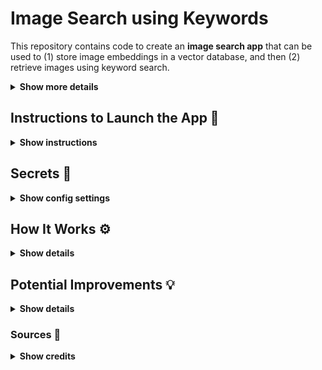 # Image Search using Keywords

This repository contains code to create an **image search app** that can be used to (1) store image embeddings in a vector database, and then (2) retrieve images using keyword search.

<details><summary><b>Show more details</b></summary>

Here is an example of a set of search results for the query "dog".

<p align='center'>
	<img src='./misc/example.png', alt='Example', width='650'>
</p>

The query returns three top results from all images available in the vector store.

The following tools are used to create this app: [CassIO](https://cassio.org/), [LangChain](https://www.langchain.com/), [OpenAI](www.openai.com), and [AstraDB](https://www.datastax.com/products/datastax-astra) as the vector database.

</details>

## Instructions to Launch the App 🚀

<details><summary><b>Show instructions</b></summary>

Once you make a copy of this codebase on your computer, activate a Python virtual environment using the following command:

`python -m venv .venv`

Once the Python virtual environment is created, activate it and install all dependencies from `requirements.txt`.

`source ./.venv/bin/activate`

`pip install -r requirements.txt`

Once all dependencies are installed, please follow the instructions below to run this app.

</details>

## Secrets 🔑

<details><summary><b>Show config settings</b></summary>

You will need a file called `.env` in the project's home directory. You can use the template file, `.env.template` and fill in the appropriate details. You will need the following:
```
ASTRA_DB_ID
ASTRA_DB_APPLICATION_TOKEN
ASTRA_DB_SECURE_BUNDLE_PATH
ASTRA_DB_KEYSPACE
OPENAI_API_KEY
```

Please follow the instructions on [this page](https://cassio.org/start_here/) to create a free vector database and get login credentials/secrets. This will cover the first four items listed in `.env.template`. In addition, you will need an API key from [OpenAI](https://openai.com/).

</details>

## How It Works ⚙️

<details><summary><b>Show details</b></summary>

1. The first step is to download some images from the internet. The easiest way to do this is by using `fastai`'s `search_images_ddg()` function that allows us to serach for images on the internet using a keyword. In `00_download_images.py`, I extract upto eight images for each of the following keywords: pet, sports, car, bird, and baby. Feel free to change those settings as you see fit. 

	Before running the script, create a directory called `images` to store raw images. When ready, you can run the script by using the following command:

	```
	python src/00_download_images.py
	```

	Once the script finished running, please view the images to make sure that they are valid. You may find that some of those images are not being rendered. Please delete those images.

2. The next step is to create embeddings for all of these images that we've downloaded. We use `OpenAIEmbeddings()` for this purpose. The code for this step is available in `02_create_vectors.py`. Here's how it works:

* First, we set all environment variables that we will need to connect with the vector database and OpenAI.
* We use LangChain's `ImageCaptionLoader()` to create image captions for each image. The captions are created by using the pre-trained **Salesforce BLIP** image captioning model. These captions are then converted into embeddings using OpenAI's `OpenAIEmbeddings()`. _[Please note that alternatively we could use the CLIP model to convert the raw image into embedding.]_
* We then use LangChain's `VectorstoreIndexCreator()` to create an index and store all embeddings into a vector store.
	```
	index_creator = VectorstoreIndexCreator(
		vectorstore_cls=Cassandra,
		embedding=OpenAIEmbedding(),
		vectorstore_kwargs={
			'session': session,
			'keyspace': keyspace,
			'table_name': table_name,
		},
	)

	```

	There's no need to make any changed in this script. You can directly run it by using the following command:
	```
	python src/02_create_vectors.py
	```
3. _[Optional Step]_ Once the embeddings are loaded into the vector database, you can run the following to ensure that you can query the database:
	```
	python src/03_check_db.py
	```

4. The final step is to search within the vector database using a search query (such as "pet") and retrieve images that match that search criterion. This is done by using a (locally deployed) Gradio app, which can be invoked by running the following command:
	```
	python src/04_retrieve.py
	```

	Once the app is launched in a browser, you can experiment with different search keywords.

>IMPORTANT NOTE: Currently, the top three results (matches) are returned and displayed on the app. Sometimes, you may see that the matched images are not relevant to the search query. This is because I have not included a filter to discrad images based on a similarity threshold.

</details>

## Potential Improvements 💡

<details><summary><b>Show details</b></summary>

1. Filter out irrelevant results (set of images that are not relevant to the search query) based on a confidence threshold.
2. Sort the results from high to low confidence.
3. Include some error handling. Currently, there are no proper safeguards against invalid image files. Once the images are downloaded in `./images/` directory (by running `00_download_images.py`), you would have to manually delete corrupt images.
</details>

### Sources 🔎 

<details><summary><b>Show credits</b></summary>

[VectorStore/QA](https://cassio.org/frameworks/langchain/qa-advanced/)

[Image Similarity Search with Vector Database](https://cassio.org/frameworks/direct_cassio/image_similarity_vectors/#compute-and-store-embedding-vectors-for-images)
</details>
